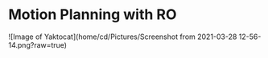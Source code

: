# Motion Planning with RO
![Image of Yaktocat](home/cd/Pictures/Screenshot from 2021-03-28 12-56-14.png?raw=true)

